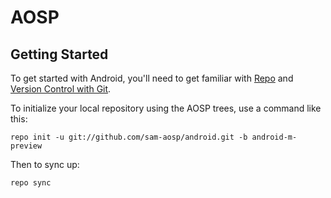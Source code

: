 AOSP
===========

Getting Started
---------------

To get started with Android, you'll need to get
familiar with [Repo](https://source.android.com/source/using-repo.html) and [Version Control with Git](https://source.android.com/source/version-control.html).

To initialize your local repository using the AOSP trees, use a command like this:

    repo init -u git://github.com/sam-aosp/android.git -b android-m-preview

Then to sync up:

    repo sync
